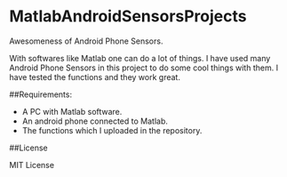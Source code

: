 # MatlabAndroidSensorsProjects
Awesomeness of Android Phone Sensors.

With softwares like Matlab one can do a lot of things.
I have used many Android Phone Sensors in this project to do some cool things with them.
I have tested the functions and they work great. 

##Requirements:

* A PC with Matlab software.
* An android phone connected to Matlab.
* The functions which I uploaded in the repository.

##License

MIT License
